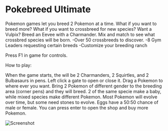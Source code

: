 # Pokebreed Ultimate

Pokemon games let you breed 2 Pokemon at a time. What if you want to breed more? What if you want to crossbreed for new species?
Want a Vulpix? Breed an Eevee with a Charmander. 
Mix and match to see what crossbred species will be born.
-Over 50 crossbreeds to discover. 
-8 Gym Leaders requesting certain breeds
-Customize your breeding ranch

<Download Here>

Press F1 in game for controls.

How to play:

When the game starts, the will be 2 Charmanders, 2 Squirtles, and 2 Bulbasaurs in pens. Left click a gate to open or close it. Drag a Pokemon to where ever you want. Bring 2 Pokemon of different gender to the breeding area (corner pens) and they will breed. 2 of the same specie make a baby, while mixed species make different Pokemon. Most Pokemon will evolve over time, but some need stones to evolve. Eggs have a 50:50 chance of male or female. You can press enter to open the shop and buy more Pokemon.

![Screenshot](https://github.com/timeblade0/pokebreed_ultimate/blob/main/screenshot.jpg)
